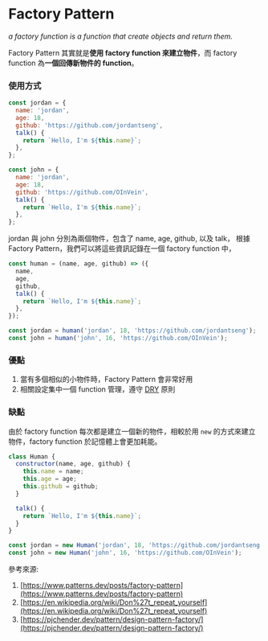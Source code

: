 # Factory Pattern

_a factory function is a function that create objects and return them._

Factory Pattern 其實就是**使用 factory function 來建立物件**，而 factory function 為**一個回傳新物件的 function**。

### 使用方式

```js
const jordan = {
  name: 'jordan',
  age: 18,
  github: 'https://github.com/jordantseng',
  talk() {
    return `Hello, I'm ${this.name}`;
  },
};

const john = {
  name: 'jordan',
  age: 18,
  github: 'https://github.com/OInVein',
  talk() {
    return `Hello, I'm ${this.name}`;
  },
};
```

jordan 與 john 分別為兩個物件，包含了 name, age, github, 以及 talk，
根據 Factory Pattern，我們可以將這些資訊記錄在一個 factory function 中，

```js
const human = (name, age, github) => ({
  name,
  age,
  github,
  talk() {
    return `Hello, I'm ${this.name}`;
  },
});

const jordan = human('jordan', 18, 'https://github.com/jordantseng');
const john = human('john', 16, 'https://github.com/OInVein');
```

### 優點

1. 當有多個相似的小物件時，Factory Pattern 會非常好用
2. 相關設定集中一個 function 管理，遵守 [DRY](https://en.wikipedia.org/wiki/Don%27t_repeat_yourself) 原則

### 缺點

由於 factory function 每次都是建立一個新的物件，相較於用 `new` 的方式來建立物件，factory function 於記憶體上會更加耗能。

```js
class Human {
  constructor(name, age, github) {
    this.name = name;
    this.age = age;
    this.github = github;
  }

  talk() {
    return `Hello, I'm ${this.name}`;
  }
}

const jordan = new Human('jordan', 18, 'https://github.com/jordantseng');
const john = new Human('john', 16, 'https://github.com/OInVein');
```

參考來源:

1. [https://www.patterns.dev/posts/factory-pattern](https://www.patterns.dev/posts/factory-pattern)
2. [https://en.wikipedia.org/wiki/Don%27t_repeat_yourself](https://en.wikipedia.org/wiki/Don%27t_repeat_yourself)
3. [https://pjchender.dev/pattern/design-pattern-factory/](https://pjchender.dev/pattern/design-pattern-factory/)
